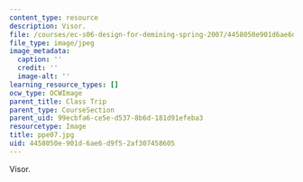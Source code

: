 ```yaml
---
content_type: resource
description: Visor.
file: /courses/ec-s06-design-for-demining-spring-2007/4458050e901d6ae6d9f52af307458605_ppe07.jpg
file_type: image/jpeg
image_metadata:
  caption: ''
  credit: ''
  image-alt: ''
learning_resource_types: []
ocw_type: OCWImage
parent_title: Class Trip
parent_type: CourseSection
parent_uid: 99ecbfa6-ce5e-d537-8b6d-181d91efeba3
resourcetype: Image
title: ppe07.jpg
uid: 4458050e-901d-6ae6-d9f5-2af307458605
---
```

Visor.


